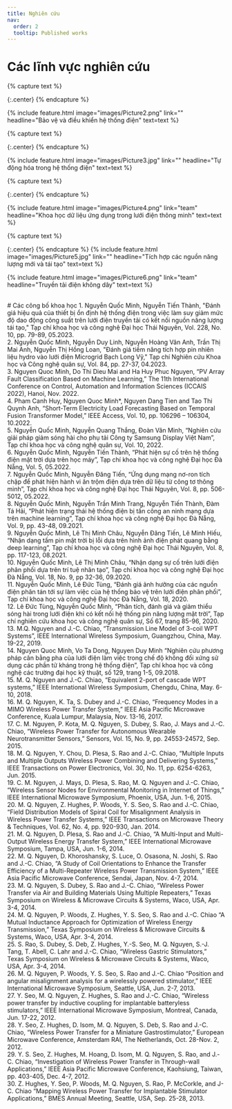```yaml
---
title: Nghiên cứu
nav:
  order: 2
  tooltip: Published works
---
```


# <i class="fas fa-microscope"></i>Các lĩnh vực nghiên cứu

{% capture text %}
<!-- Lorem ipsum dolor sit amet, consectetur adipiscing elit, sed do eiusmod tempor incididunt ut labore et dolore magna aliqua.
Ut enim ad minim veniam, quis nostrud exercitation ullamco laboris nisi ut aliquip ex ea commodo consequat. -->

{:.center}
{% endcapture %}

{%
  include feature.html
  image="images/Picture2.png"
  link=""
  headline="Bảo vệ và điều khiển hệ thống điện"
  text=text
%}

{% capture text %}
<!-- Duis aute irure dolor in reprehenderit in voluptate velit esse cillum dolore eu fugiat nulla pariatur.
Excepteur sint occaecat cupidatat non proident, sunt in culpa qui officia deserunt mollit anim id est laborum. -->

{:.center}
{% endcapture %}

{%
  include feature.html
  image="images/Picture3.jpg"
  link=""
  headline="Tự động hóa trong hệ thống điện"
  text=text
%}

{% capture text %}
<!-- Lorem ipsum dolor sit amet, consectetur adipiscing elit, sed do eiusmod tempor incididunt ut labore et dolore magna aliqua. -->

{:.center}
{% endcapture %}

{%
  include feature.html
  image="images/Picture4.png"
  link="team"
  headline="Khoa học dữ liệu ứng dụng trong lưới điện thông minh"
  text=text
%}

{% capture text %}
<!-- Lorem ipsum dolor sit amet, consectetur adipiscing elit, sed do eiusmod tempor incididunt ut labore et dolore magna aliqua. -->

{:.center}
{% endcapture %}
{%
  include feature.html
  image="images/Picture5.jpg"
  link=""
  headline="Tích hợp các nguồn năng lượng mới và tái tạo"
  text=text
%}

{%
  include feature.html
  image="images/Picture6.png"
  link="team"
  headline="Truyền tải điện không dây"
  text=text
%}

<br>
# <i class="fas fa-microscope"></i>Các công bố khoa học
1.  Nguyễn Quốc Minh, Nguyễn Tiến Thành, "Đánh giá hiệu quả của thiết bị ổn định hệ thống điện trong việc làm suy giảm mức độ dao động công suất trên lưới điện truyền tải có kết nối nguồn năng lượng tái tạo," Tạp chí khoa học và công nghệ Đại học Thái Nguyên, Vol. 228, No. 10, pp. 79-89, 05.2023.<br>
2.	Nguyễn Quốc Minh, Nguyễn Duy Linh, Nguyễn Hoàng Vân Anh, Trần Thị Mai Anh, Nguyễn Thị Hồng Loan, "Đánh giá tiềm năng tích hợp pin nhiên liệu hydro vào lưới điện Microgrid Bạch Long Vỹ," Tạp chí Nghiên cứu Khoa học và Công nghệ quân sự, Vol. 84, pp. 27-37, 04.2023.<br>
3.  Nguyen Quoc Minh, Do Thi Dieu Mai and Ha Huy Phuc Nguyen, “PV Array Fault Classification Based on Machine Learning,” The 11th International Conference on Control, Automation and Information Sciences (ICCAIS 2022), Hanoi, Nov. 2022.<br>
4.  Pham Canh Huy, Nguyen Quoc Minh*, Nguyen Dang Tien and Tao Thi Quynh Anh, “Short-Term Electricity Load Forecasting Based on Temporal Fusion Transformer Model,” IEEE Access, Vol. 10, pp. 106296 – 106304, 10.2022.<br>
5.  Nguyễn Quốc Minh, Nguyễn Quang Thắng, Đoàn Văn Minh, “Nghiên cứu giải pháp giảm sóng hài cho phụ tải Công ty Samsung Display Việt Nam”, Tạp chí khoa học và công nghệ quân sự, Vol. 10, 2022.<br>
6.  Nguyễn Quốc Minh, Nguyễn Tiến Thành, “Phát hiện sự cố trên hệ thống điện mặt trời dựa trên học máy”, Tạp chí khoa học và công nghệ Đại học Đà Nẵng, Vol. 5, 05.2022. <br>
7.  Nguyễn Quốc Minh, Nguyễn Đăng Tiến, “Ứng dụng mạng nơ-ron tích chập để phát hiện hành vi ăn trộm điện dựa trên dữ liệu từ công tơ thông minh”, Tạp chí khoa học và công nghệ Đại học Thái Nguyên, Vol. 8, pp. 506-5012, 05.2022.<br>
8.  Nguyễn Quốc Minh, Nguyễn Trần Minh Trang, Nguyễn Tiến Thành, Đàm Tá Hải, “Phát hiện trạng thái hệ thống điện bị tấn công an ninh mạng dựa trên machine learning”, Tạp chí khoa học và công nghệ Đại học Đà Nẵng, Vol. 9, pp. 43-48, 09.2021.<br>
9.  Nguyễn Quốc Minh, Lê Thị Minh Châu, Nguyễn Đăng Tiến, Lê Minh Hiếu, “Nhận dạng tấm pin mặt trời bị lỗi dựa trên hình ảnh điện phát quang bằng deep learning”, Tạp chí khoa học và công nghệ Đại học Thái Nguyên, Vol. 8, pp. 117-123, 08.2021.<br>
10.	Nguyễn Quốc Minh, Lê Thị Minh Châu, “Nhận dạng sự cố trên lưới điện phân phối dựa trên trí tuệ nhân tạo”, Tạp chí khoa học và công nghệ Đại học Đà Nẵng, Vol. 18, No. 9, pp 32-36, 09.2020.<br>
11.	Nguyễn Quốc Minh, Lê Đức Tùng, “Đánh giá ảnh hưởng của các nguồn điện phân tán tới sự làm việc của hệ thống bảo vệ trên lưới điện phân phối”, Tạp chí khoa học và công nghệ Đại học Đà Nẵng, Vol. 18, 2020.<br>
12.	Lê Đức Tùng, Nguyễn Quốc Minh, “Phân tích, đánh giá và giảm thiểu sóng hài trong lưới điện khi có kết nối hệ thống pin năng lượng mặt trời”, Tạp chí nghiên cứu khoa học và công nghệ quân sự, Số 67, trang 85-96, 2020.<br>
13.	M.Q. Nguyen and J.-C. Chiao, “Transmission Line Model of 3-coil WPT Systems”, IEEE International Wireless Symposium, Guangzhou, China, May. 19-22, 2019.<br>
14.	Nguyen Quoc Minh, Vo Ta Dong, Nguyen Duy Minh “Nghiên cứu phương pháp cân bằng pha của lưới điện làm việc trong chế độ không đối xứng sử dụng các phần tử kháng trong hệ thống điện”, Tạp chí khoa học và công nghệ các trường đại học kỹ thuật, số 129, trang 1-5, 09.2018.<br>
15.	M. Q. Nguyen and J.-C. Chiao, “Equivalent 2-port of cascade WPT systems,” IEEE International Wireless Symposium, Chengdu, China, May. 6-10, 2018.<br>
16.	M. Q. Nguyen, K. Ta, S. Dubey and J.-C. Chiao, “Frequency Modes in a MIMO Wireless Power Transfer System,” IEEE Asia Pacific Microwave Conference, Kuala Lumpur, Malaysia, Nov. 13-16, 2017.<br>
17.	C. M. Nguyen, P. Kota, M. Q. Nguyen, S. Dubey, S. Rao, J. Mays and J.-C. Chiao, “Wireless Power Transfer for Autonomous Wearable Neurotransmitter Sensors,” Sensors, Vol. 15, No. 9, pp. 24553-24572, Sep. 2015.<br>
18.	M. Q. Nguyen, Y. Chou, D. Plesa, S. Rao and J.-C. Chiao, “Multiple Inputs and Multiple Outputs Wireless Power Combining and Delivering Systems,” IEEE Transactions on Power Electronics, Vol. 30, No. 11, pp. 6254-6263, Jun. 2015.<br>
19.	C. M. Nguyen, J. Mays, D. Plesa, S. Rao, M. Q. Nguyen and J.-C. Chiao, “Wireless Sensor Nodes for Environmental Monitoring in Internet of Things,” IEEE International Microwave Symposium, Phoenix, USA, Jun. 1-6, 2015.<br>
20.	M. Q. Nguyen, Z. Hughes, P. Woods, Y. S. Seo, S. Rao and J.-C. Chiao, “Field Distribution Models of Spiral Coil for Misalignment Analysis in Wireless Power Transfer Systems,” IEEE Transactions on Microwave Theory & Techniques, Vol. 62, No. 4, pp. 920-930, Jan. 2014.<br>
21.	M. Q. Nguyen, D. Plesa, S. Rao and J.-C. Chiao, “A Multi-Input and Multi-Output Wireless Energy Transfer System,” IEEE International Microwave Symposium, Tampa, USA, Jun. 1-6, 2014.<br>
22.	M. Q. Nguyen, D. Khoroshansky, S. Luce, O. Osasona, N. Joshi, S. Rao and J.-C. Chiao, “A Study of Coil Orientations to Enhance the Transfer Efficiency of a Multi-Repeater Wireless Power Transmission System,” IEEE Asia Pacific Microwave Conference, Sendai, Japan, Nov. 4-7, 2014.<br>
23.	M. Q. Nguyen, S. Dubey, S. Rao and J.-C. Chiao, “Wireless Power Transfer via Air and Building Materials Using Multiple Repeaters,” Texas Symposium on Wireless & Microwave Circuits & Systems, Waco, USA, Apr. 3-4, 2014.<br>
24.	M. Q. Nguyen, P. Woods, Z. Hughes, Y. S. Seo, S. Rao and J.-C. Chiao “A Mutual Inductance Approach for Optimization of Wireless Energy Transmission,” Texas Symposium on Wireless & Microwave Circuits & Systems, Waco, USA, Apr. 3-4, 2014.<br>
25.	S. Rao, S. Dubey, S. Deb, Z. Hughes, Y.-S. Seo, M. Q. Nguyen, S.-J. Tang, T. Abell, C. Lahr and J.-C. Chiao, “Wireless Gastric Stimulators,” Texas Symposium on Wireless & Microwave Circuits & Systems, Waco, USA, Apr. 3-4, 2014.<br>
26.	M. Q. Nguyen, P. Woods, Y. S. Seo, S. Rao and J.-C. Chiao “Position and angular misalignment analysis for a wirelessly powered stimulator,” IEEE International Microwave Symposium, Seattle, USA, Jun. 2-7, 2013.<br>
27.	Y. Seo, M. Q. Nguyen, Z. Hughes, S. Rao and J.-C. Chiao, “Wireless power transfer by inductive coupling for implantable batteryless stimulators,” IEEE International Microwave Symposium, Montreal, Canada, Jun. 17-22, 2012.<br>
28.	Y. Seo, Z. Hughes, D. Isom, M. Q. Nguyen, S. Deb, S. Rao and J.-C. Chiao, “Wireless Power Transfer for a Miniature Gastrostimulator,” European Microwave Conference, Amsterdam RAI, The Netherlands, Oct. 28-Nov. 2, 2012.<br>
29.	Y. S. Seo, Z. Hughes, M. Hoang, D. Isom, M. Q. Nguyen, S. Rao, and J.-C. Chiao, “Investigation of Wireless Power Transfer in Through-wall Applications,” IEEE Asia Pacific Microwave Conference, Kaohsiung, Taiwan, pp. 403-405, Dec. 4-7, 2012.<br>
30.	Z. Hughes, Y. Seo, P. Woods, M. Q. Nguyen, S. Rao, P. McCorkle, and J-C. Chiao “Mapping Wireless Power Transfer for Implantable Stimulator Applications,” BMES Annual Meeting, Seattle, USA, Sep. 25-28, 2013.<br>
